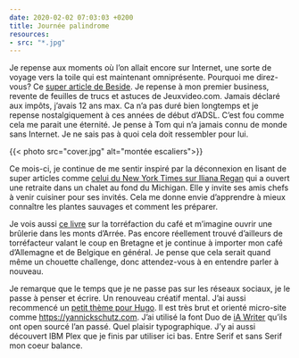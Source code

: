 ```yaml
---
date: 2020-02-02 07:03:03 +0200
title: Journée palindrome
resources:
- src: "*.jpg"
---
```


Je repense aux moments où l’on allait encore sur Internet, une sorte de voyage vers la toile qui est maintenant omniprésente. Pourquoi me direz-vous? Ce [super article de Beside](https://beside.media/fr/le-camp-dinternet/). Je repense à mon premier business, revente de feuilles de trucs et astuces de Jeuxvideo.com. Jamais déclaré aux impôts, j’avais 12 ans max. Ca n’a pas duré bien longtemps et je repense nostalgiquement à ces années de début d’ADSL. C’est fou comme cela me parait une éternité. Je pense à Tom qui n’a jamais connu de monde sans Internet. Je ne sais pas à quoi cela doit ressembler pour lui. 


{{< photo src="cover.jpg" alt="montée escaliers">}}

Ce mois-ci, je continue de me sentir inspiré par la déconnexion en lisant de super articles comme [celui du New York Times sur Iliana Regan](https://www.nytimes.com/2020/01/21/dining/iliana-regan-milkweed-inn.html) qui a ouvert une retraite dans un chalet au fond du Michigan. Elle y invite ses amis chefs à venir cuisiner pour ses invités. Cela me donne envie d’apprendre à mieux connaître les plantes sauvages et comment les préparer. 

Je vois aussi [ce livre](https://www.coffeeroastingbook.com) sur la torréfaction du café et m’imagine ouvrir une brûlerie dans les monts d’Arrée. Pas encore réellement trouvé d’ailleurs de torréfacteur valant le coup en Bretagne et je continue à importer mon café d’Allemagne et de Belgique en général. Je pense que cela serait quand même un chouette challenge, donc attendez-vous à en entendre parler à nouveau. 

Je remarque que le temps que je ne passe pas sur les réseaux sociaux, je le passe à penser et écrire. Un renouveau créatif mental. J’ai aussi recommencé un [petit thème pour Hugo](https://github.com/ys/term). Il est très brut et orienté micro-site comme https://yannickschutz.com. J’ai utilisé la font Duo de [iA Writer](https://ia.net/writer/blog/a-typographic-christmas) qu’ils ont open sourcé l’an passé. Quel plaisir typographique. J’y ai aussi découvert IBM Plex que je finis par utiliser ici bas. Entre Serif et sans Serif mon coeur balance. 
